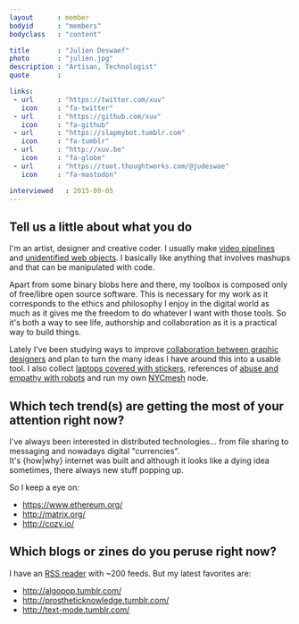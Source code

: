 ```yaml
---
layout      : member
bodyid      : "members"
bodyclass   : "content"

title       : "Julien Deswaef"
photo       : "julien.jpg"
description : "Artisan, Technologist"
quote       :

links:
 - url      : "https://twitter.com/xuv"
   icon     : "fa-twitter"
 - url      : "https://github.com/xuv"
   icon     : "fa-github"
 - url      : "https://slapmybot.tumblr.com"
   icon     : "fa-tumblr"
 - url      : "http://xuv.be"
   icon     : "fa-globe"
 - url      : "https://toot.thoughtworks.com/@judeswae"
   icon     : "fa-mastodon"

interviewed   : 2015-09-05
---
```


## Tell us a little about what you do

I'm an artist, designer and creative coder. I usually make [video pipelines](https://www.youtube.com/channel/UC64gD1NN-GE_tfd0swtxcOA) and [unidentified web objects](http://lovemachine.cc/).
I basically like anything that involves mashups and that can be manipulated with code.

Apart from some binary blobs here and there, my toolbox is composed only of free/libre open source software.
This is necessary for my work as it corresponds to the ethics and philosophy I enjoy in the digital world as much as it gives me the freedom to do whatever I want with those tools.
So it's both a way to see life, authorship and collaboration as it is a practical way to build things.

Lately I've been studying ways to improve [collaboration between graphic designers](http://p.xuv.be/collaborative-tools-for-designers-part-1) and plan to turn the many ideas I have around this into a usable tool.
I also collect [laptops covered with stickers](https://instagram.com/xuvgram/), references of [abuse and empathy with robots](http://slapmybot.tumblr.com/) and run my own [NYCmesh](http://nycmesh.net) node.


## Which tech trend(s) are getting the most of your attention right now?

I've always been interested in distributed technologies... from file sharing to messaging and nowadays digital "currencies".  
It's {how|why} internet was built and although it looks like a dying idea sometimes, there always new stuff popping up.

So I keep a eye on:

- <https://www.ethereum.org/>
- <http://matrix.org/>
- <http://cozy.io/>


## Which blogs or zines do you peruse right now?

I have an [RSS reader](https://tt-rss.org/gitlab/fox/tt-rss) with ~200 feeds.
But my latest favorites are:

- <http://algopop.tumblr.com/>
- <http://prostheticknowledge.tumblr.com/>
- <http://text-mode.tumblr.com/>
